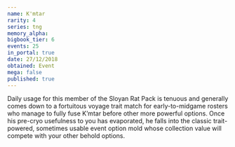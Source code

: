 ```yaml
---
name: K'mtar
rarity: 4
series: tng
memory_alpha:
bigbook_tier: 6
events: 25
in_portal: true
date: 27/12/2018
obtained: Event
mega: false
published: true
---
```


Daily usage for this member of the Sloyan Rat Pack is tenuous and generally comes down to a fortuitous voyage trait match for early-to-midgame rosters who manage to fully fuse K’mtar before other more powerful options. Once his pre-cryo usefulness to you has evaporated, he falls into the classic trait-powered, sometimes usable event option mold whose collection value will compete with your other behold options.

